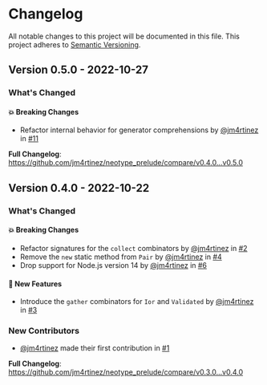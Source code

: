 # Changelog

All notable changes to this project will be documented in this file. This
project adheres to [Semantic Versioning](https://semver.org/spec/v2.0.0.html).

## Version 0.5.0 - 2022-10-27

### What's Changed

#### 💥 Breaking Changes

-   Refactor internal behavior for generator comprehensions by
    [@jm4rtinez](https://github.com/jm4rtinez) in
    [#11](https://github.com/jm4rtinez/neotype_prelude/pull/11)

**Full Changelog**:
https://github.com/jm4rtinez/neotype_prelude/compare/v0.4.0...v0.5.0

## Version 0.4.0 - 2022-10-22

### What's Changed

#### 💥 Breaking Changes

-   Refactor signatures for the `collect` combinators by
    [@jm4rtinez](https://github.com/jm4rtinez) in
    [#2](https://github.com/jm4rtinez/neotype_prelude/pull/2)
-   Remove the `new` static method from `Pair` by
    [@jm4rtinez](https://github.com/jm4rtinez) in
    [#4](https://github.com/jm4rtinez/neotype_prelude/pull/4)
-   Drop support for Node.js version 14 by
    [@jm4rtinez](https://github.com/jm4rtinez) in
    [#6](https://github.com/jm4rtinez/neotype_prelude/pull/6)

#### 🚀 New Features

-   Introduce the `gather` combinators for `Ior` and `Validated` by
    [@jm4rtinez](https://github.com/jm4rtinez) in
    [#3](https://github.com/jm4rtinez/neotype_prelude/pull/3)

### New Contributors

-   [@jm4rtinez](https://github.com/jm4rtinez) made their first contribution in
    [#1](https://github.com/jm4rtinez/neotype_prelude/pull/1)

**Full Changelog**:
https://github.com/jm4rtinez/neotype_prelude/compare/v0.3.0...v0.4.0
